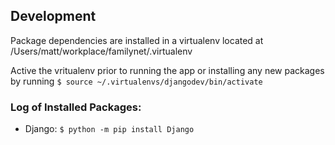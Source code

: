 ## Development

Package dependencies are installed in a virtualenv located at /Users/matt/workplace/familynet/.virtualenv

Active the vritualenv prior to running the app or installing any new packages by running `$ source ~/.virtualenvs/djangodev/bin/activate`

### Log of Installed Packages:

* Django: `$ python -m pip install Django`
